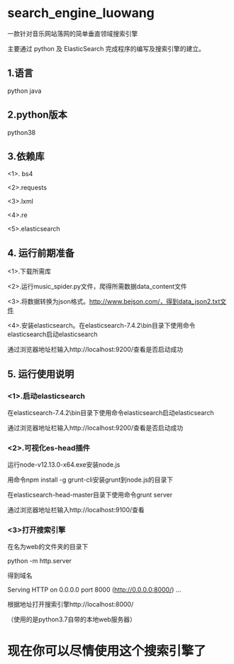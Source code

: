 # search_engine_luowang
一款针对音乐网站落网的简单垂直领域搜索引擎

主要通过 python 及 ElasticSearch 完成程序的编写及搜索引擎的建立。

## 1.语言
python java

## 2.python版本
python38

## 3.依赖库
<1>. bs4  

<2>.requests

<3>.lxml

<4>.re

<5>.elasticsearch
## 4. 运行前期准备
<1>.下载所需库

<2>.运行music_spider.py文件，爬得所需数据data_content文件

<3>.将数据转换为json格式。http://www.bejson.com/，得到data_json2.txt文件

<4>.安装elasticsearch。在elasticsearch-7.4.2\bin目录下使用命令elasticsearch启动elasticsearch

通过浏览器地址栏输入http://localhost:9200/查看是否启动成功
## 5. 运行使用说明
### <1>.启动elasticsearch
在elasticsearch-7.4.2\bin目录下使用命令elasticsearch启动elasticsearch

通过浏览器地址栏输入http://localhost:9200/查看是否启动成功

### <2>.可视化es-head插件

运行node-v12.13.0-x64.exe安装node.js

用命令npm install -g grunt-cli安装grunt到node.js的目录下

在elasticsearch-head-master目录下使用命令grunt server

通过浏览器地址栏输入http://localhost:9100/查看

### <3>打开搜索引擎

在名为web的文件夹的目录下

python -m http.server

得到域名

Serving HTTP on 0.0.0.0 port 8000 (http://0.0.0.0:8000/) ...

根据地址打开搜索引擎http://localhost:8000/

（使用的是python3.7自带的本地web服务器）

# 现在你可以尽情使用这个搜索引擎了
